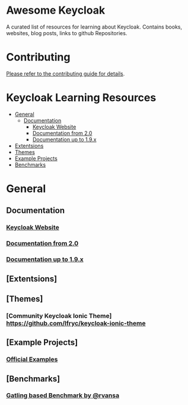 # Awesome Keycloak

A curated list of resources for learning about Keycloak. Contains books,
websites, blog posts, links to github Repositories.

# Contributing

[Please refer to the contributing guide for details](CONTRIBUTING.md).

# Keycloak Learning Resources

* [General](#general)
  * [Documentation](#docs)
    * [Keycloak Website](#keycloak-website)
    * [Documentation from 2.0](#documentation-from-20)
    * [Documentation up to 1.9.x](#documentation-up-to-19x)
* [Extentsions](#extensions)
* [Themes](#themes)
* [Example Projects](#example-projects)
* [Benchmarks](#benchmarks)

# General

## Documentation

### [Keycloak Website](http://www.keycloak.org/)
### [Documentation from 2.0](http://www.keycloak.org/documentation.html)
### [Documentation up to 1.9.x](http://www.keycloak.org/documentation-archive.html)

## [Extentsions]

## [Themes]
### [Community Keycloak Ionic Theme] https://github.com/lfryc/keycloak-ionic-theme

## [Example Projects]
### [Official Examples](https://github.com/keycloak/keycloak/tree/master/examples)

## [Benchmarks]
### [Gatling based Benchmark by @rvansa](https://github.com/rvansa/keycloak-benchmark)
